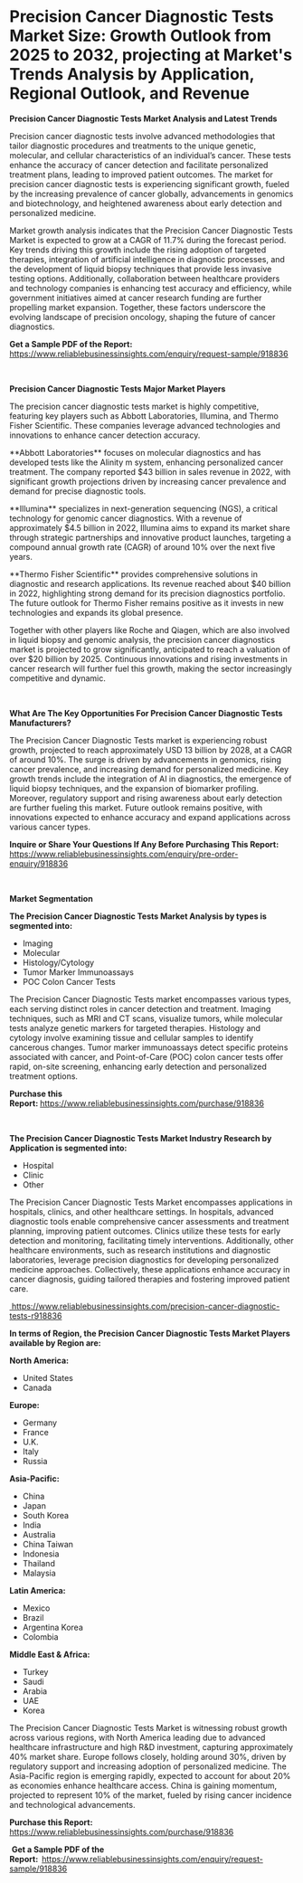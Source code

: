 <p><h1>Precision Cancer Diagnostic Tests Market Size: Growth Outlook from 2025 to 2032, projecting at Market's Trends Analysis by Application, Regional Outlook, and Revenue</h1></p><p><strong>Precision Cancer Diagnostic Tests Market Analysis and Latest Trends</strong></p>
<p><p>Precision cancer diagnostic tests involve advanced methodologies that tailor diagnostic procedures and treatments to the unique genetic, molecular, and cellular characteristics of an individual’s cancer. These tests enhance the accuracy of cancer detection and facilitate personalized treatment plans, leading to improved patient outcomes. The market for precision cancer diagnostic tests is experiencing significant growth, fueled by the increasing prevalence of cancer globally, advancements in genomics and biotechnology, and heightened awareness about early detection and personalized medicine.</p><p>Market growth analysis indicates that the Precision Cancer Diagnostic Tests Market is expected to grow at a CAGR of 11.7% during the forecast period. Key trends driving this growth include the rising adoption of targeted therapies, integration of artificial intelligence in diagnostic processes, and the development of liquid biopsy techniques that provide less invasive testing options. Additionally, collaboration between healthcare providers and technology companies is enhancing test accuracy and efficiency, while government initiatives aimed at cancer research funding are further propelling market expansion. Together, these factors underscore the evolving landscape of precision oncology, shaping the future of cancer diagnostics.</p></p>
<p><strong>Get a Sample PDF of the Report:&nbsp;</strong> <a href="https://www.reliablebusinessinsights.com/enquiry/request-sample/918836?utm_campaign=2753&utm_medium=2&utm_source=Github&utm_content=ia&utm_term=18042025&utm_id=precision-cancer-diagnostic-tests">https://www.reliablebusinessinsights.com/enquiry/request-sample/918836</a></p>
<p>&nbsp;</p>
<p><strong>Precision Cancer Diagnostic Tests Major Market Players</strong></p>
<p><p>The precision cancer diagnostic tests market is highly competitive, featuring key players such as Abbott Laboratories, Illumina, and Thermo Fisher Scientific. These companies leverage advanced technologies and innovations to enhance cancer detection accuracy.</p><p>**Abbott Laboratories** focuses on molecular diagnostics and has developed tests like the Alinity m system, enhancing personalized cancer treatment. The company reported $43 billion in sales revenue in 2022, with significant growth projections driven by increasing cancer prevalence and demand for precise diagnostic tools.</p><p>**Illumina** specializes in next-generation sequencing (NGS), a critical technology for genomic cancer diagnostics. With a revenue of approximately $4.5 billion in 2022, Illumina aims to expand its market share through strategic partnerships and innovative product launches, targeting a compound annual growth rate (CAGR) of around 10% over the next five years.</p><p>**Thermo Fisher Scientific** provides comprehensive solutions in diagnostic and research applications. Its revenue reached about $40 billion in 2022, highlighting strong demand for its precision diagnostics portfolio. The future outlook for Thermo Fisher remains positive as it invests in new technologies and expands its global presence.</p><p>Together with other players like Roche and Qiagen, which are also involved in liquid biopsy and genomic analysis, the precision cancer diagnostics market is projected to grow significantly, anticipated to reach a valuation of over $20 billion by 2025. Continuous innovations and rising investments in cancer research will further fuel this growth, making the sector increasingly competitive and dynamic.</p></p>
<p>&nbsp;</p>
<p><strong>What Are The Key Opportunities For Precision Cancer Diagnostic Tests Manufacturers?</strong></p>
<p><p>The Precision Cancer Diagnostic Tests market is experiencing robust growth, projected to reach approximately USD 13 billion by 2028, at a CAGR of around 10%. The surge is driven by advancements in genomics, rising cancer prevalence, and increasing demand for personalized medicine. Key growth trends include the integration of AI in diagnostics, the emergence of liquid biopsy techniques, and the expansion of biomarker profiling. Moreover, regulatory support and rising awareness about early detection are further fueling this market. Future outlook remains positive, with innovations expected to enhance accuracy and expand applications across various cancer types.</p></p>
<p><strong>Inquire or Share Your Questions If Any Before Purchasing This Report:</strong> <a href="https://www.reliablebusinessinsights.com/enquiry/pre-order-enquiry/918836?utm_campaign=2753&utm_medium=2&utm_source=Github&utm_content=ia&utm_term=18042025&utm_id=precision-cancer-diagnostic-tests">https://www.reliablebusinessinsights.com/enquiry/pre-order-enquiry/918836</a></p>
<p>&nbsp;</p>
<p><strong>Market Segmentation</strong></p>
<p><strong>The Precision Cancer Diagnostic Tests Market Analysis by types is segmented into:</strong></p>
<p><ul><li>Imaging</li><li>Molecular</li><li>Histology/Cytology</li><li>Tumor Marker Immunoassays</li><li>POC Colon Cancer Tests</li></ul></p>
<p><p>The Precision Cancer Diagnostic Tests market encompasses various types, each serving distinct roles in cancer detection and treatment. Imaging techniques, such as MRI and CT scans, visualize tumors, while molecular tests analyze genetic markers for targeted therapies. Histology and cytology involve examining tissue and cellular samples to identify cancerous changes. Tumor marker immunoassays detect specific proteins associated with cancer, and Point-of-Care (POC) colon cancer tests offer rapid, on-site screening, enhancing early detection and personalized treatment options.</p></p>
<p><strong>Purchase this Report:&nbsp;</strong><a href="https://www.reliablebusinessinsights.com/purchase/918836?utm_campaign=2753&utm_medium=2&utm_source=Github&utm_content=ia&utm_term=18042025&utm_id=precision-cancer-diagnostic-tests">https://www.reliablebusinessinsights.com/purchase/918836</a></p>
<p>&nbsp;</p>
<p><strong>The Precision Cancer Diagnostic Tests Market Industry Research by Application is segmented into:</strong></p>
<p><ul><li>Hospital</li><li>Clinic</li><li>Other</li></ul></p>
<p><p>The Precision Cancer Diagnostic Tests Market encompasses applications in hospitals, clinics, and other healthcare settings. In hospitals, advanced diagnostic tools enable comprehensive cancer assessments and treatment planning, improving patient outcomes. Clinics utilize these tests for early detection and monitoring, facilitating timely interventions. Additionally, other healthcare environments, such as research institutions and diagnostic laboratories, leverage precision diagnostics for developing personalized medicine approaches. Collectively, these applications enhance accuracy in cancer diagnosis, guiding tailored therapies and fostering improved patient care.</p></p>
<p><a href="https://www.reliablebusinessinsights.com/precision-cancer-diagnostic-tests-r918836?utm_campaign=2753&utm_medium=2&utm_source=Github&utm_content=ia&utm_term=18042025&utm_id=precision-cancer-diagnostic-tests">&nbsp;https://www.reliablebusinessinsights.com/precision-cancer-diagnostic-tests-r918836</a></p>
<p><strong>In terms of Region, the Precision Cancer Diagnostic Tests Market Players available by Region are:</strong></p>
<p>
    <p> <strong> North America: </strong>
        <ul>
            <li>United States</li>
            <li>Canada</li>
        </ul>
        </p> 
    <p> <strong> Europe: </strong>
        <ul>
            <li>Germany</li>
            <li>France</li>
            <li>U.K.</li>
            <li>Italy</li>
            <li>Russia</li>
        </ul>
        </p> 
    <p> <strong> Asia-Pacific: </strong>
        <ul>
            <li>China</li>
            <li>Japan</li>
            <li>South Korea</li>
            <li>India</li>
            <li>Australia</li>
            <li>China Taiwan</li>
            <li>Indonesia</li>
            <li>Thailand</li>
            <li>Malaysia</li>
        </ul>
        </p> 
    <p> <strong> Latin America: </strong>
        <ul>
            <li>Mexico</li>
            <li>Brazil</li>
            <li>Argentina Korea</li>
            <li>Colombia</li>
        </ul>
        </p> 
    <p> <strong> Middle East & Africa: </strong>
        <ul>
            <li>Turkey</li>
            <li>Saudi</li>
            <li>Arabia</li>
            <li>UAE</li>
            <li>Korea</li>
        </ul>
    </p>
    </p>
<p><p>The Precision Cancer Diagnostic Tests Market is witnessing robust growth across various regions, with North America leading due to advanced healthcare infrastructure and high R&D investment, capturing approximately 40% market share. Europe follows closely, holding around 30%, driven by regulatory support and increasing adoption of personalized medicine. The Asia-Pacific region is emerging rapidly, expected to account for about 20% as economies enhance healthcare access. China is gaining momentum, projected to represent 10% of the market, fueled by rising cancer incidence and technological advancements.</p></p>
<p><strong>Purchase this Report: </strong><a href="https://www.reliablebusinessinsights.com/purchase/918836?utm_campaign=2753&utm_medium=2&utm_source=Github&utm_content=ia&utm_term=18042025&utm_id=precision-cancer-diagnostic-tests">https://www.reliablebusinessinsights.com/purchase/918836</a></p>
<p>&nbsp;<strong>Get a Sample PDF of the Report:&nbsp;&nbsp;</strong><a href="https://www.reliablebusinessinsights.com/enquiry/request-sample/918836?utm_campaign=2753&utm_medium=2&utm_source=Github&utm_content=ia&utm_term=18042025&utm_id=precision-cancer-diagnostic-tests">https://www.reliablebusinessinsights.com/enquiry/request-sample/918836</a></p>
<p><strong></strong></p>
<p><p></p><p></p><p></p></p>